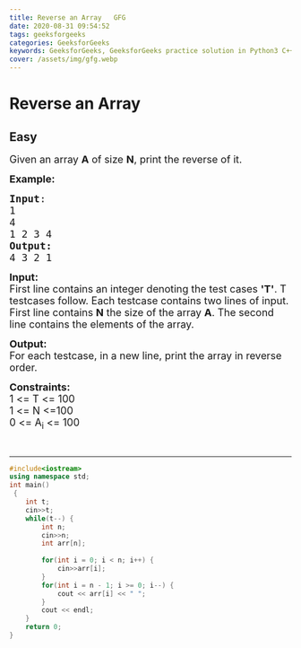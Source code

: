 ```yaml
---
title: Reverse an Array   GFG
date: 2020-08-31 09:54:52
tags: geeksforgeeks
categories: GeeksforGeeks
keywords: GeeksforGeeks, GeeksforGeeks practice solution in Python3 C++ Java, Reverse an Array - GFG solution
cover: /assets/img/gfg.webp
---
```



# Reverse an Array
## Easy
<div class="problems_problem_content__Xm_eO"><p><span style="font-size:18px">Given an array <strong>A</strong> of size <strong>N</strong>, print the reverse of it.</span></p>

<p><span style="font-size:18px"><strong>Example:</strong></span></p>

<pre><span style="font-size:18px"><strong>Input</strong>:
1
4
1 2 3 4</span>
<span style="font-size:18px"><strong>Output:</strong>
4 3 2 1</span></pre>

<p><span style="font-size:18px"><strong>Input:</strong></span><br>
<span style="font-size:18px">First line contains an integer denoting the test cases <strong>'T'</strong>. T testcases follow. Each testcase contains two lines of input. First line contains <strong>N</strong> the size of the array <strong>A</strong>. The second line contains the elements of the array.</span></p>

<p><span style="font-size:18px"><strong>Output:</strong><br>
For each testcase, in a new line, print the array in reverse order. </span></p>

<p><span style="font-size:18px"><strong>Constraints:</strong><br>
1 &lt;= T &lt;= 100</span><br>
<span style="font-size:18px">1 &lt;= N &lt;=100</span><br>
<span style="font-size:18px">0 &lt;= A<sub>i</sub> &lt;= 100</span></p>

<p>&nbsp;</p>
</div>

---




```cpp
#include<iostream>
using namespace std;
int main()
 {
	int t;
	cin>>t;
	while(t--) {
	    int n;
	    cin>>n;
	    int arr[n];
	    
	    for(int i = 0; i < n; i++) {
	        cin>>arr[i];
	    }
	    for(int i = n - 1; i >= 0; i--) {
	        cout << arr[i] << " ";
	    }
	    cout << endl;
	}
	return 0;
}
```

